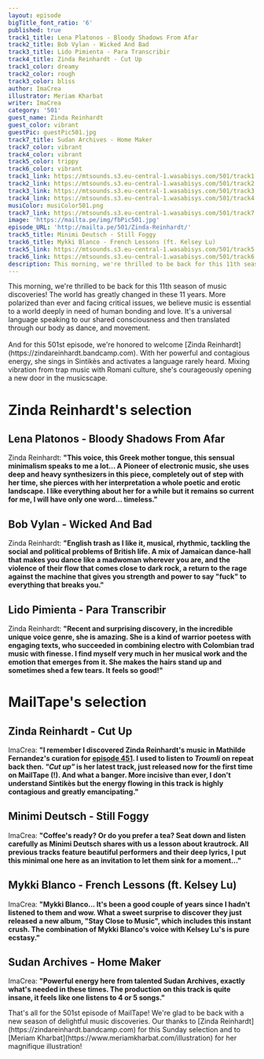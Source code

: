 ```yaml
---
layout: episode
bigTitle_font_ratio: '6'
published: true
track1_title: Lena Platonos - Bloody Shadows From Afar
track2_title: Bob Vylan - Wicked And Bad
track3_title: Lido Pimienta - Para Transcribir
track4_title: Zinda Reinhardt - Cut Up
track1_color: dreamy
track2_color: rough
track3_color: bliss
author: ImaCrea
illustrator: Meriam Kharbat
writer: ImaCrea
category: '501'
guest_name: Zinda Reinhardt
guest_color: vibrant
guestPic: guestPic501.jpg
track7_title: Sudan Archives - Home Maker
track7_color: vibrant
track4_color: vibrant
track5_color: trippy
track6_color: vibrant
track1_link: https://mtsounds.s3.eu-central-1.wasabisys.com/501/track1.mp3
track2_link: https://mtsounds.s3.eu-central-1.wasabisys.com/501/track2.mp3
track3_link: https://mtsounds.s3.eu-central-1.wasabisys.com/501/track3.mp3
track4_link: https://mtsounds.s3.eu-central-1.wasabisys.com/501/track4.mp3
musiColor: musiColor501.png
track7_link: https://mtsounds.s3.eu-central-1.wasabisys.com/501/track7.mp3
image: 'https://mailta.pe/img/fbPic501.jpg'
episode_URL: 'http://mailta.pe/501/Zinda-Reinhardt/'
track5_title: Minimi Deutsch - Still Foggy
track6_title: Mykki Blanco - French Lessons (ft. Kelsey Lu)
track5_link: https://mtsounds.s3.eu-central-1.wasabisys.com/501/track5.mp3
track6_link: https://mtsounds.s3.eu-central-1.wasabisys.com/501/track6.mp3
description: This morning, we're thrilled to be back for this 11th season of music discoveries! And for this 501st episode, we're honored to welcome Zinda Reinhardt. With her powerful and contagious energy, she sings in Sintikès and activates a language rarely heard. Mixing vibration from trap music with Romani culture, she's courageously opening a new door in the musicscape.
---
```

<p id="introduction">This morning, we're thrilled to be back for this 11th season of music discoveries! The world has greatly changed in these 11 years. More polarized than ever and facing critical issues, we believe music is essential to a world deeply in need of human bonding and love. It's a universal language speaking to our shared consciousness and then translated through our body as dance, and movement.
<br><br>
	And for this 501st episode, we're honored to welcome [Zinda Reinhardt](https://zindareinhardt.bandcamp.com). With her powerful and contagious energy, she sings in Sintikès and activates a language rarely heard. Mixing vibration from trap music with Romani culture, she's courageously opening a new door in the musicscape.
</p>

# Zinda Reinhardt's selection

## Lena Platonos - Bloody Shadows From Afar
Zinda Reinhardt: **"**This voice, this Greek mother tongue, this sensual minimalism speaks to me a lot... A Pioneer of electronic music, she uses deep and heavy synthesizers in this piece, completely out of step with her time, she pierces with her interpretation a whole poetic and erotic landscape.
I like everything about her for a while but it remains so current for me, I will have only one word... timeless.**"**

## Bob Vylan - Wicked And Bad
Zinda Reinhardt: **"**English trash as I like it, musical, rhythmic, tackling the social and political problems of British life. A mix of Jamaican dance-hall that makes you dance like a madwoman wherever you are, and the violence of their flow that comes close to dark rock, a return to the rage against the machine that gives you strength and power to say "fuck" to everything that breaks you.**"**

## Lido Pimienta - Para Transcribir
Zinda Reinhardt: **"**Recent and surprising discovery, in the incredible unique voice genre, she is amazing. She is a kind of warrior poetess with engaging texts, who succeeded in combining electro with Colombian trad music with finesse. I find myself very much in her musical work and the emotion that emerges from it. She makes the hairs stand up and sometimes shed a few tears. It feels so good!**"**

# MailTape's selection

## Zinda Reinhardt - Cut Up
ImaCrea: **"**I remember I discovered Zinda Reinhardt's music in Mathilde Fernandez's curation for [episode 451](/451/Mathilde-Fernandez/). I used to listen to *Troumli* on repeat back then. *"Cut up"* is her latest track, just released now for the first time on MailTape (!). And what a banger. More incisive than ever, I don't understand Sintikès but the energy flowing in this track is highly contagious and greatly emancipating.**"**

## Minimi Deutsch - Still Foggy
ImaCrea: **"**Coffee's ready? Or do you prefer a tea? Seat down and listen carefully as Minimi Deutsch shares with us a lesson about krautrock. All previous tracks feature beautiful performers and their deep lyrics, I put this minimal one here as an invitation to let them sink for a moment...**"**

## Mykki Blanco - French Lessons (ft. Kelsey Lu)
ImaCrea: **"**Mykki Blanco... It's been a good couple of years since I hadn't listened to them and wow. What a sweet surprise to discover they just released a new album, "Stay Close to Music", which includes this instant crush. The combination of Mykki Blanco's voice with Kelsey Lu's is pure ecstasy.**"**

## Sudan Archives - Home Maker
ImaCrea: **"**Powerful energy here from talented Sudan Archives, exactly what's needed in these times. The production on this track is quite insane, it feels like one listens to 4 or 5 songs.**"**

<p id="outroduction">That's all for the 501st episode of MailTape! We're glad to be back with a new season of delightful music discoveries. Our thanks to [Zinda Reinhardt](https://zindareinhardt.bandcamp.com) for this Sunday selection and to [Meriam Kharbat](https://www.meriamkharbat.com/illustration) for her magnifique illustration!</p>

